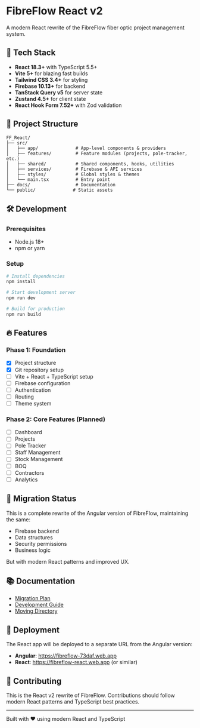 # FibreFlow React v2

A modern React rewrite of the FibreFlow fiber optic project management system.

## 🚀 Tech Stack

- **React 18.3+** with TypeScript 5.5+
- **Vite 5+** for blazing fast builds
- **Tailwind CSS 3.4+** for styling
- **Firebase 10.13+** for backend
- **TanStack Query v5** for server state
- **Zustand 4.5+** for client state
- **React Hook Form 7.52+** with Zod validation

## 📁 Project Structure

```
FF_React/
├── src/
│   ├── app/              # App-level components & providers
│   ├── features/         # Feature modules (projects, pole-tracker, etc.)
│   ├── shared/           # Shared components, hooks, utilities
│   ├── services/         # Firebase & API services
│   ├── styles/           # Global styles & themes
│   └── main.tsx          # Entry point
├── docs/                 # Documentation
└── public/              # Static assets
```

## 🛠️ Development

### Prerequisites
- Node.js 18+
- npm or yarn

### Setup
```bash
# Install dependencies
npm install

# Start development server
npm run dev

# Build for production
npm run build
```

## 🔥 Features

### Phase 1: Foundation
- [x] Project structure
- [x] Git repository setup
- [ ] Vite + React + TypeScript setup
- [ ] Firebase configuration
- [ ] Authentication
- [ ] Routing
- [ ] Theme system

### Phase 2: Core Features (Planned)
- [ ] Dashboard
- [ ] Projects
- [ ] Pole Tracker
- [ ] Staff Management
- [ ] Stock Management
- [ ] BOQ
- [ ] Contractors
- [ ] Analytics

## 🎯 Migration Status

This is a complete rewrite of the Angular version of FibreFlow, maintaining the same:
- Firebase backend
- Data structures
- Security permissions
- Business logic

But with modern React patterns and improved UX.

## 📚 Documentation

- [Migration Plan](docs/MIGRATION_PLAN.md)
- [Development Guide](docs/CLAUDE.md)
- [Moving Directory](docs/MOVING_DIRECTORY_NOTES.md)

## 🚀 Deployment

The React app will be deployed to a separate URL from the Angular version:
- **Angular**: https://fibreflow-73daf.web.app
- **React**: https://fibreflow-react.web.app (or similar)

## 🤝 Contributing

This is the React v2 rewrite of FibreFlow. Contributions should follow modern React patterns and TypeScript best practices.

---

Built with ❤️ using modern React and TypeScript